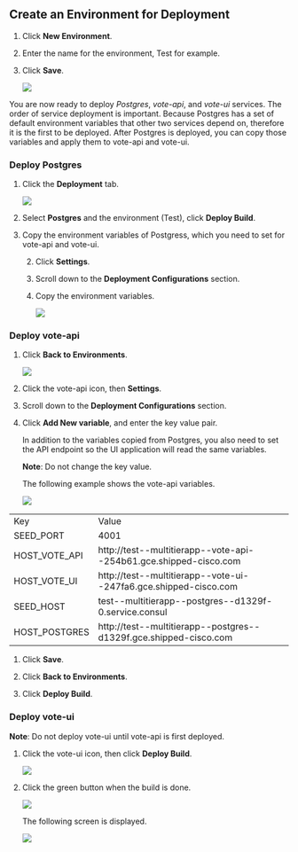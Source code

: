 ## Create an Environment for Deployment


1. Click <b>New Environment</b>.
1. Enter the name for the environment, Test for example.
1. Click **Save**. 

    ![](posts/files/shipped-multi-tier/assets/4.PNG)

You are now ready to deploy *Postgres*, *vote-api*, and *vote-ui* services. The order of service deployment is important. Because Postgres has a set of default environment variables that other two services depend on, therefore it is the first to be deployed. After Postgres is deployed, you can copy those variables and apply them to vote-api and vote-ui. 

### Deploy Postgres


1. Click the **Deployment** tab.

    ![](posts/files/shipped-multi-tier/assets/deploy-postgres.png)

1. Select **Postgres** and the environment (Test), click **Deploy Build**. 

1. Copy the environment variables of Postgress, which you need to set for vote-api and vote-ui. 

    2. Click **Settings**. 
    3. Scroll down to the **Deployment Configurations** section. 
    4. Copy the environment variables.

        ![](posts/files/shipped-multi-tier/assets/postgres-settings.png)


### Deploy vote-api 

1. Click **Back to Environments**. 

    ![](posts/files/shipped-multi-tier/assets/vote-api.png)

1. Click the vote-api icon, then **Settings**.

3. Scroll down to the **Deployment Configurations** section. 
4. Click **Add New variable**, and enter the key value pair. 

    In addition to the variables copied from Postgres, you also need to set the API endpoint so the UI application will read the same variables. 

    **Note**: Do not change the key value.

    The following example shows the vote-api variables. 

      ![](posts/files/shipped-multi-tier/assets/vote-api-cfg.png)


<table><tr>
<td>Key</td>
<td>Value</td>
</tr>
<tr>
<td>SEED_PORT</td>
<td>4001</td>
</tr>
<tr>
<td>HOST_VOTE_API</td>
<td>http://test--multitierapp--vote-api--254b61.gce.shipped-cisco.com</td>
</tr>
<tr>
<td>HOST_VOTE_UI</td>
<td>http://test--multitierapp--vote-ui--247fa6.gce.shipped-cisco.com</td>
</tr>
<tr>
<td>SEED_HOST</td>
<td>test--multitierapp--postgres--d1329f-0.service.consul</td>
</tr>
<tr>
<td>HOST_POSTGRES</td>
<td>http://test--multitierapp--postgres--d1329f.gce.shipped-cisco.com</td>
</tr>
</table>

1. Click **Save**. 

1. Click **Back to Environments**.
2. Click **Deploy Build**. 


### Deploy vote-ui

**Note**: Do not deploy vote-ui until vote-api is first deployed. 

1. Click the vote-ui icon, then click **Deploy Build**. 

      ![](posts/files/shipped-multi-tier/assets/vote-ui-deploy.png)

1. Click the green button when the build is done.

      ![](posts/files/shipped-multi-tier/assets/vote-ui-deploy-success.png)

    The following screen is displayed. 

      ![](posts/files/shipped-multi-tier/assets/15.PNG)


